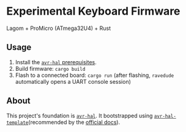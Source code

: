 # Experimental Keyboard Firmware

Lagom + ProMicro (ATmega32U4) + Rust

## Usage

1. Install the [`avr-hal` prerequisites](https://github.com/Rahix/avr-hal#quickstart).
2. Build firmware: `cargo build`
3. Flash to a connected board: `cargo run` (after flashing, `ravedude` automatically opens a UART console session)

## About

This project's foundation is [`avr-hal`](https://github.com/Rahix/avr-hal). It bootstrapped using [`avr-hal-template`](https://github.com/Rahix/avr-hal-template)(recommended by the [official docs](https://github.com/Rahix/avr-hal#starting-your-own-project)).
